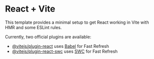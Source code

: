 # React + Vite

This template provides a minimal setup to get React working in Vite with HMR and some ESLint rules.

Currently, two official plugins are available:

- [@vitejs/plugin-react](https://github.com/vitejs/vite-plugin-react/blob/main/packages/plugin-react/README.md) uses [Babel](https://babeljs.io/) for Fast Refresh
- [@vitejs/plugin-react-swc](https://github.com/vitejs/vite-plugin-react-swc) uses [SWC](https://swc.rs/) for Fast Refresh


<!-- Project Name- Product Manager

How to Setup-

Backend-
1.Navigate to the backend directory.
2.Run node server.js to connect to MySQL database.

Frontend
1.Navigate to the frontend directory.
2.If the CRUD CRUD API is expired, replace it with a new existing one.
3.Run npm run dev to access the project on localhost. -->